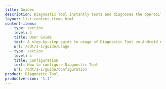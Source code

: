 ```yaml
---
title: Guides
description: Diagnostic Tool instantly tests and diagnoses the operability of the main device systems on Zebra mobile devices to determine system health.
layout: list-content-items.html
content-items:
  - type: section
    level: 4
    title: User Guide
    text: A step-by-step guide to usage of Diagnostic Tool on Android devices
    url: /ddt/1-1/guide/usage
  - type: section
    level: 4
    title: Configuration
    text: How to configure Diagnostic Tool
    url: /ddt/1-1/guide/configuration
product: Diagnostic Tool
productversion: '1.1'
---
```





